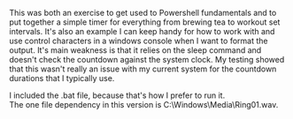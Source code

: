 This was both an exercise to get used to Powershell fundamentals and to put together a simple timer for everything from brewing tea to workout set intervals.  It's also an example I can keep handy for how to work with and use control characters in a windows console when I want to format the output.  It's main weakness is that it relies on the sleep command and doesn't check the countdown against the system clock.  My testing showed that this wasn't really an issue with my current system for the countdown durations that I typically use.

I included the .bat file, because that's how I prefer to run it.  
The one file dependency in this version is C:\Windows\Media\Ring01.wav.  
